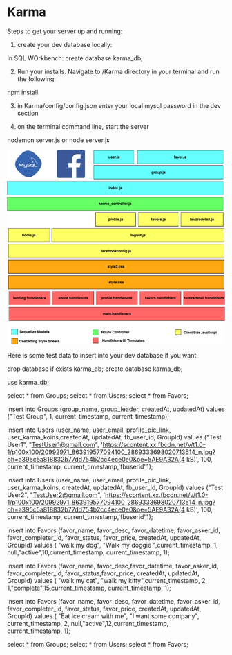 # Karma

Steps to get your server up and running:

1) create your dev database locally:

In SQL WOrkbench:
create database karma_db;

2) Run your installs.  Navigate to /Karma directory in your terminal and run the following:

npm install

3) in Karma/config/config.json enter your local mysql password in the dev section

4) on the terminal command line, start the server

nodemon server.js or node server.js

![functionaldiag](https://github.com/DMWIGGINS/Karma/blob/master/app/public/assets/images/karma_tech_stack.png)


Here is some test data to insert into your dev database if you want:

drop database if exists karma_db;
create database karma_db;

use karma_db;

select * from Groups;
select * from Users;
select * from Favors;


insert into Groups (group_name, group_leader, createdAt, updatedAt) 
values ("Test Group", 1,
current_timestamp, current_timestamp);


insert into Users 
(user_name, user_email, profile_pic_link, user_karma_koins,createdAt, updatedAt, fb_user_id, GroupId) 
values ("Test User1", "TestUser1@gmail.com", 
'https://scontent.xx.fbcdn.net/v/t1.0-1/p100x100/20992971_863919577094100_2869333698020713514_n.jpg?oh=a395c5a818832b77dd754b2cc4ece0e0&oe=5AE9A32A(4 kB)',
100, current_timestamp, current_timestamp,'fbuserid',1);

insert into Users 
(user_name, user_email, profile_pic_link, user_karma_koins, createdAt, updatedAt, fb_user_id, GroupId) 
values ("Test User2", "TestUser2@gmail.com", 
'https://scontent.xx.fbcdn.net/v/t1.0-1/p100x100/20992971_863919577094100_2869333698020713514_n.jpg?oh=a395c5a818832b77dd754b2cc4ece0e0&oe=5AE9A32A(4 kB)',
100, current_timestamp, current_timestamp,'fbuserid',1);


insert into Favors
(favor_name, favor_desc, favor_datetime,  favor_asker_id, favor_completer_id, favor_status, favor_price, createdAt, updatedAt, GroupId)
values ( "walk my dog", "Walk my doggie ",current_timestamp, 1, null,"active",10,current_timestamp, current_timestamp, 1);

insert into Favors
(favor_name, favor_desc,favor_datetime,  favor_asker_id, favor_completer_id, favor_status,favor_price, createdAt, updatedAt, GroupId)
values ( "walk my cat", "walk my kitty",current_timestamp,  2, 1,"complete",15,current_timestamp, current_timestamp, 1);

insert into Favors
(favor_name, favor_desc, favor_datetime,  favor_asker_id, favor_completer_id, favor_status, favor_price, createdAt, updatedAt, GroupId)
values ( "Eat ice cream with me", "I want some company", current_timestamp,  2, null,"active",12,current_timestamp, current_timestamp, 1);

select * from Groups;
select * from Users;
select * from Favors;

